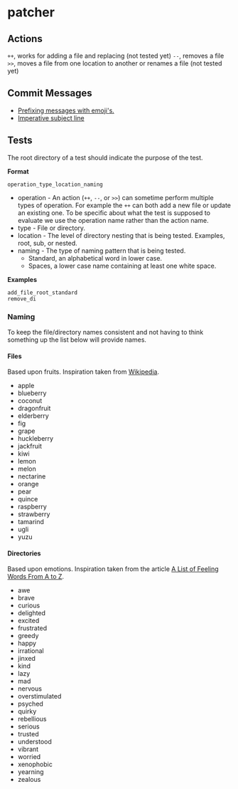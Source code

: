 # patcher

## Actions
`++`, works for adding a file and replacing (not tested yet)
`--`, removes a file
`>>`, moves a file from one location to another or renames a file (not tested yet)

## Commit Messages
* [Prefixing messages with emoji's.](https://gitmoji.carloscuesta.me/)
* [Imperative subject line](https://chris.beams.io/posts/git-commit/#imperative)

## Tests
The root directory of a test should indicate the purpose of the test.

**Format**
```
operation_type_location_naming
```
* operation - An action (`++`, `--`, or `>>`) can sometime perform multiple types of operation. For example the `++` can both add a new file or update an existing one. To be specific about what the test is supposed to evaluate we use the operation name rather than the action name.
* type - File or directory.
* location - The level of directory nesting that is being tested. Examples, root, sub, or nested.
* naming - The type of naming pattern that is being tested.
	* Standard, an alphabetical word in lower case.
	* Spaces, a lower case name containing at least one white space.

**Examples**
```
add_file_root_standard
remove_di
```

### Naming
To keep the file/directory names consistent and not having to think something up the list below will provide names.

#### Files
Based upon fruits. Inspiration taken from [Wikipedia](https://simple.wikipedia.org/wiki/List_of_fruits).
* apple
* blueberry
* coconut
* dragonfruit
* elderberry
* fig
* grape
* huckleberry
* jackfruit
* kiwi
* lemon
* melon
* nectarine
* orange
* pear
* quince
* raspberry
* strawberry
* tamarind
* ugli
* yuzu


#### Directories
Based upon emotions. Inspiration taken from the article [A List of Feeling Words From A to Z](https://www.thespruce.com/feelings-words-from-a-to-z-2086647).
* awe
* brave
* curious
* delighted
* excited
* frustrated
* greedy
* happy
* irrational
* jinxed
* kind
* lazy
* mad
* nervous
* overstimulated
* psyched
* quirky
* rebellious
* serious
* trusted
* understood
* vibrant
* worried
* xenophobic
* yearning
* zealous
